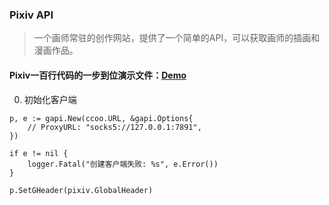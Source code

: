 ### Pixiv API

> 一个画师常驻的创作网站，提供了一个简单的API，可以获取画师的插画和漫画作品。

#### Pixiv一百行代码的一步到位演示文件：[Demo](https://github.com/ClarkQAQ/gapi/tree/master/example/pixiv_demo)

0. 初始化客户端

```golang
p, e := gapi.New(ccoo.URL, &gapi.Options{
	// ProxyURL: "socks5://127.0.0.1:7891",
})

if e != nil {
	logger.Fatal("创建客户端失败: %s", e.Error())
}

p.SetGHeader(pixiv.GlobalHeader)
```
